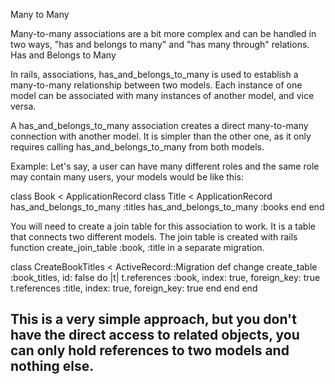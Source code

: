 
Many to Many

Many-to-many associations are a bit more complex and can be handled in two ways, "has and belongs to many" and "has many through" relations.
Has and Belongs to Many

In rails, associations, has_and_belongs_to_many is used to establish a many-to-many relationship between two models. Each instance of one model can be associated with many instances of another model, and vice versa.

A has_and_belongs_to_many association creates a direct many-to-many connection with another model. It is simpler than the other one, as it only requires calling has_and_belongs_to_many from both models.


Example: Let's say, a user can have many different roles and the same role may contain many users, your models would be like this:

class Book < ApplicationRecord       class Title < ApplicationRecord
  has_and_belongs_to_many :titles      has_and_belongs_to_many :books
end                                  end

You will need to create a join table for this association to work. It is a table that connects two different models. The join table is created with rails function create_join_table :book, :title in a separate migration.

class CreateBookTitles < ActiveRecord::Migration
  def change
    create_table :book_titles, id: false do |t|
      t.references :book, index: true, foreign_key: true
      t.references :title, index: true, foreign_key: true
    end
  end
end

This is a very simple approach, but you don't have the direct access to related objects, you can only hold references to two models and nothing else.
------------------------------------------------------------------------------------------------------------